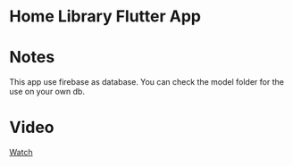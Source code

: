 # Home Library Flutter App

# Notes
This app use firebase as database. You can check the model folder for the use on your own db.

# Video

[Watch](https://youtube.com/shorts/BYDfva2CbIE?feature=share)
